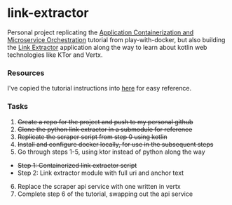# link-extractor

Personal project replicating the [Application Containerization and Microservice Orchestration](https://training.play-with-docker.com/microservice-orchestration) tutorial from play-with-docker, but also building the [Link Extractor](https://github.com/ibnesayeed/linkextractor) application along the way to learn about kotlin web technologies like KTor and Vertx.

### Resources

I've copied the tutorial instructions into [here](./docs/docker-microservice-guide.html) for easy reference.

### Tasks

1. ~~Create a repo for the project and push to my personal github~~
2. ~~Clone the python link extractor in a submodule for reference~~
3. ~~Replicate the scraper script from step 0 using kotlin~~
4. ~~Install and configure docker locally, for use in the subsequent steps~~
5. Go through steps 1-5, using ktor instead of python along the way
  - ~~Step 1: Containerized link extractor script~~
  - Step 2: Link extractor module with full uri and anchor text
6. Replace the scraper api service with one written in vertx
7. Complete step 6 of the tutorial, swapping out the api service
